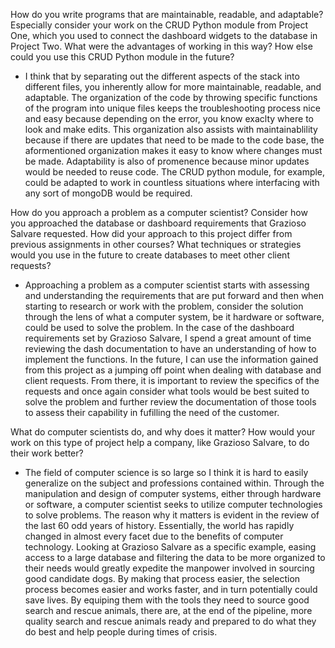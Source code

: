 How do you write programs that are maintainable, readable, and adaptable? Especially consider your work on the CRUD Python module from Project One,
which you used to connect the dashboard widgets to the database in Project Two. What were the advantages of working in this way? 
How else could you use this CRUD Python module in the future?

  - I think that by separating out the different aspects of the stack into different files, you inherently allow for more maintainable, readable, and adaptable. The organization
    of the code by throwing specific functions of the program into unique files keeps the troubleshooting process nice and easy because depending on the error, you know exaclty where
    to look and make edits. This organization also assists with maintainablility because if there are updates that need to be made to the code base, the aformentioned organization
    makes it easy to know where changes must be made. Adaptability is also of promenence because minor updates would be needed to reuse code. The CRUD python module, for example,
    could be adapted to work in countless situations where interfacing with any sort of mongoDB would be required. 
  
    
How do you approach a problem as a computer scientist? Consider how you approached the database or dashboard requirements that Grazioso Salvare requested.
How did your approach to this project differ from previous assignments in other courses? What techniques or strategies would you use in the future to create databases
to meet other client requests?

  - Approaching a problem as a computer scientist starts with assessing and understanding the requirements that are put forward and then when starting to research or work with the problem,
    consider the solution through the lens of what a computer system, be it hardware or software, could be used to solve the problem. In the case of the dashboard requirements set by
    Grazioso Salvare, I spend a great amount of time reviewing the dash documentation to have an understanding of how to implement the functions. In the future, I can use the information
    gained from this project as a jumping off point when dealing with database and client requests. From there, it is important to review the specifics of the requests and once again consider
    what tools would be best suited to solve the problem and further review the documentation of those tools to assess their capability in fufilling the need of the customer.
    
    
What do computer scientists do, and why does it matter? How would your work on this type of project help a company, like Grazioso Salvare, to do their work better?

   - The field of computer science is so large so I think it is hard to easily generalize on the subject and professions contained within. Through the manipulation and design of computer
     systems, either through hardware or software, a computer scientist seeks to utilize computer technologies to solve problems. The reason why it matters is evident in the review of
     the last 60 odd years of history. Essentially, the world has rapidly changed in almost every facet due to the benefits of computer technology. Looking at Grazioso Salvare as a specific
     example, easing access to a large database and filtering the data to be more organized to their needs would greatly expedite the manpower involved in sourcing good candidate dogs.
     By making that process easier, the selection process becomes easier and works faster, and in turn potentially could save lives. By equiping them with the tools they need to source
     good search and rescue animals, there are, at the end of the pipeline, more quality search and rescue animals ready and prepared to do what they do best and help people during times of
     crisis.

